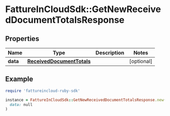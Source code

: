 # FattureInCloudSdk::GetNewReceivedDocumentTotalsResponse

## Properties

| Name | Type | Description | Notes |
| ---- | ---- | ----------- | ----- |
| **data** | [**ReceivedDocumentTotals**](ReceivedDocumentTotals.md) |  | [optional] |

## Example

```ruby
require 'fattureincloud-ruby-sdk'

instance = FattureInCloudSdk::GetNewReceivedDocumentTotalsResponse.new(
  data: null
)
```

